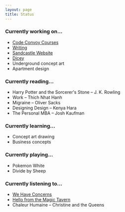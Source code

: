 ```yaml
---
layout: page
title: Status
---
```


### Currently working on...

* [Code Convoy Courses](http://codeconvoy.com)
* [Writing](/archive)
* [Sandcastle Website](http://dev.sandcastle.co)
* [Dicey](http://sandcastle.co/dicey)
* Underground concept art
* Apartment design

### Currently reading...

* Harry Potter and the Sorcerer's Stone – J. K. Rowling
* Work – Thich Nhat Hanh
* Migraine – Oliver Sacks
* Designing Design – Kenya Hara
* The Personal MBA – Josh Kaufman

### Currently learning...

* Concept art drawing
* Business concepts

### Currently playing...

* Pokemon White
* Divide by Sheep

### Currently listening to...

* [We Have Concerns](http://www.wehaveconcerns.com)
* [Hello from the Magic Tavern](http://hellofromthemagictavern.com)
* Chaleur Humaine – Christine and the Queens
